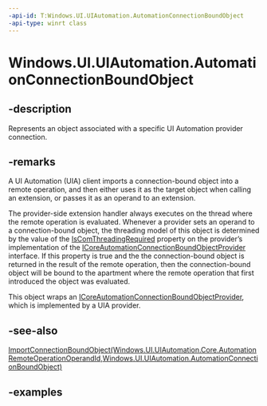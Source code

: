 ```yaml
---
-api-id: T:Windows.UI.UIAutomation.AutomationConnectionBoundObject
-api-type: winrt class
---
```


# Windows.UI.UIAutomation.AutomationConnectionBoundObject

<!--
public sealed class AutomationConnectionBoundObject
-->

## -description

Represents an object associated with a specific UI Automation provider connection.

## -remarks

A UI Automation (UIA) client imports a connection-bound object into a remote operation, and then either uses it as the target object when calling an extension, or passes it as an operand to an extension.

The provider-side extension handler always executes on the thread where the remote operation is evaluated. Whenever a provider sets an operand to a connection-bound object, the threading model of this object is determined by the value of the [IsComThreadingRequired](../windows.ui.uiautomation.core/icoreautomationconnectionboundobjectprovider_iscomthreadingrequired.md) property on the provider’s implementation of the [ICoreAutomationConnectionBoundObjectProvider](../windows.ui.uiautomation.core/icoreautomationconnectionboundobjectprovider.md) interface. If this property is true and the the connection-bound object is returned in the result of the remote operation, then the connection-bound object will be bound to the apartment where the remote operation that first introduced the object was evaluated.

This object wraps an [ICoreAutomationConnectionBoundObjectProvider](../windows.ui.uiautomation.core/icoreautomationconnectionboundobjectprovider.md), which is implemented by a UIA provider.

## -see-also

[ImportConnectionBoundObject(Windows.UI.UIAutomation.Core.AutomationRemoteOperationOperandId,Windows.UI.UIAutomation.AutomationConnectionBoundObject)](../windows.ui.uiautomation.core/coreautomationremoteoperation_importconnectionboundobject_1395641421.md)

## -examples
